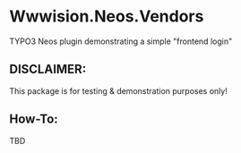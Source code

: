 Wwwision.Neos.Vendors
=====================

TYPO3 Neos plugin demonstrating a simple "frontend login"

DISCLAIMER:
-----------

This package is for testing & demonstration purposes only!

How-To:
-------

TBD